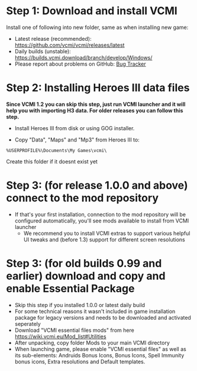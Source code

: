 # Step 1: Download and install VCMI

Install one of following into new folder, same as when installing new
game:

-   Latest release (recommended):
    <https://github.com/vcmi/vcmi/releases/latest>
-   Daily builds (unstable):
    <https://builds.vcmi.download/branch/develop/Windows/>
-   Please report about problems on GitHub: [Bug
    Tracker](https://github.com/vcmi/vcmi/issues)

# Step 2: Installing Heroes III data files

**Since VCMI 1.2 you can skip this step, just run VCMI launcher and it
will help you with importing H3 data. For older releases you can follow
this step.**

-   Install Heroes III from disk or using GOG installer.

<!-- -->

-   Copy "Data", "Maps" and "Mp3" from Heroes III to:

<!-- -->

    %USERPROFILE%\Documents\My Games\vcmi\

Create this folder if it doesnt exist yet

# Step 3: (for release 1.0.0 and above) connect to the mod repository

-   If that's your first installation, connection to the mod repository
    will be configured automatically, you'll see mods available to
    install from VCMI launcher
    -   We recommend you to install VCMI extras to support various
        helpful UI tweaks and (before 1.3) support for different screen
        resolutions

# Step 3: (for old builds 0.99 and earlier) download and copy and enable Essential Package

-   Skip this step if you installed 1.0.0 or latest daily build
-   For some technical reasons it wasn't included in game installation
    package for legacy versions and needs to be downloaded and activated
    seperately
-   Download "VCMI essential files mods" from here
    <https://wiki.vcmi.eu/Mod_list#Utilities>
-   After unpacking, copy folder Mods to your main VCMI directory
-   When launching game, please enable "VCMI essential files" as well as
    its sub-elements: Andruids Bonus Icons, Bonus Icons, Spell Immunity
    bonus icons, Extra resolutions and Default templates.